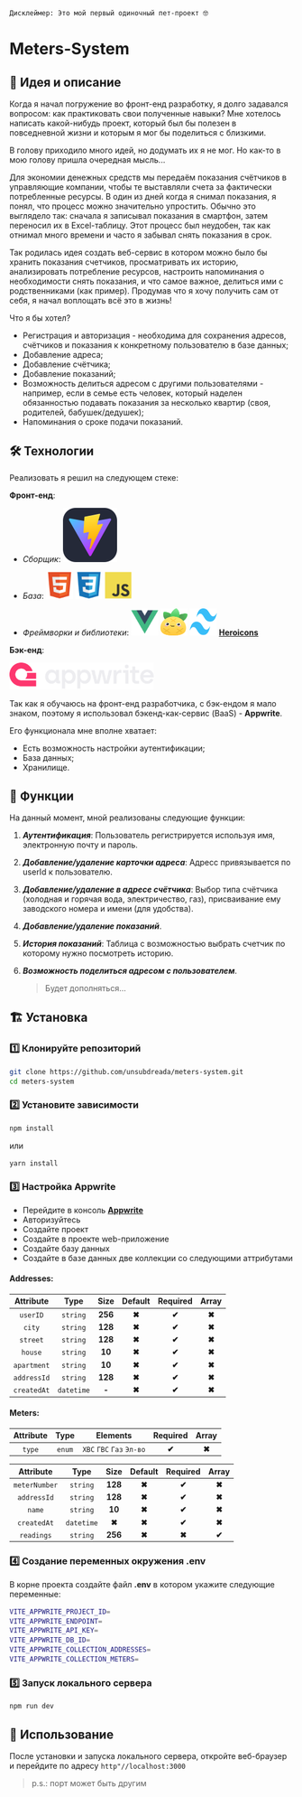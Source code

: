     Дисклеймер: Это мой первый одиночный пет-проект 🤓

# Meters-System

## 🤔 Идея и описание

Когда я начал погружение во фронт-енд разработку, я долго задавался вопросом: как практиковать свои полученные навыки? Мне хотелось написать какой-нибудь проект, который был бы полезен в повседневной жизни и которым я мог бы поделиться с близкими.

В голову приходило много идей, но додумать их я не мог. Но как-то в мою голову пришла очередная мысль...

Для экономии денежных средств мы передаём показания счётчиков в управляющие компании, чтобы те выставляли счета за фактически потребленные ресурсы. В один из дней когда я снимал показания, я понял, что процесс можно значительно упростить. Обычно это выглядело так: сначала я записывал показания в смартфон, затем переносил их в Excel-таблицу. Этот процесс был неудобен, так как отнимал много времени и часто я забывал снять показания в срок.

Так родилась идея создать веб-сервис в котором можно было бы хранить показания счетчиков, просматривать их историю, анализировать потребление ресурсов, настроить напоминания о необходимости снять показания, и что самое важное, делиться ими с родственниками (как пример). Продумав что я хочу получить сам от себя, я начал воплощать всё это в жизнь!

Что я бы хотел?

- Регистрация и авторизация - необходима для сохранения адресов, счётчиков и показания к конкретному пользователю в базе данных;
- Добавление адреса;
- Добавление счётчика;
- Добавление показаний;
- Возможность делиться адресом с другими пользователями - например, если в семье есть человек, который наделен обязанностью подавать показания за несколько квартир (своя, родителей, бабушек/дедушек);
- Напоминания о сроке подачи показаний.

## 🛠 Технологии

Реализовать я решил на следующем стеке:

**Фронт-енд**:

- _Сборщик_: ![Vite](https://github.com/unsubdreada/meters-system/raw/main/public/.github/Vite.svg)
- _База_: <img src="https://github.com/unsubdreada/meters-system/raw/main/public/.github/HTML.svg" alt="HTML" width="48" height="48"> <img src="https://github.com/unsubdreada/meters-system/raw/main/public/.github/CSS.svg" alt="CSS" width="48" height="48"> <img src="https://github.com/unsubdreada/meters-system/raw/main/public/.github/JS.svg" alt="JS" width="48" height="48">

- _Фреймворки и библиотеки_: <img src="https://github.com/unsubdreada/meters-system/raw/main/public/.github/VUEJS.svg" alt="VUEJS" width="48" height="48"> <img src="https://github.com/unsubdreada/meters-system/raw/main/public/.github/PINIA.svg" alt="PINIA" width="48" height="48"> <img src="https://github.com/unsubdreada/meters-system/raw/main/public/.github/TAILWINDCSS.svg" alt="TAILWINDCSS" width="48" height="48"> **<a href="https://heroicons.com/">Heroicons<a/>**

**Бэк-енд**:

<img src="https://github.com/unsubdreada/meters-system/raw/main/public/.github/APPWRITE.svg" alt="APPWRITE" width="256">

Так как я обучаюсь на фронт-енд разработчика, с бэк-ендом я мало знаком, поэтому я использовал бэкенд-как-сервис (BaaS) - **Appwrite**.

Его функционала мне вполне хватает:

- Есть возможность настройки аутентификации;
- База данных;
- Хранилище.

## 🤖 Функции

На данный момент, мной реализованы следующие функции:

1. **_Аутентификация_**: Пользователь регистрируется используя имя, электронную почту и пароль.
2. **_Добавление/удаление карточки адреса_**: Адресс привязывается по userId к пользователю.
3. **_Добавление/удаление в адресе счётчика_**: Выбор типа счётчика (холодная и горячая вода, электричество, газ), присваивание ему заводского номера и имени (для удобства).
4. **_Добавление/удаление показаний_**.
5. **_История показаний_**: Таблица с возможностью выбрать счетчик по которому нужно посмотреть историю.
6. **_Возможность поделиться адресом с пользователем_**.

   > Будет дополняться...

## 🏗 Установка

### 1️⃣ Клонируйте репозиторий

```bash
git clone https://github.com/unsubdreada/meters-system.git
cd meters-system
```

### 2️⃣ Установите зависимости

```bash
npm install
```

или

```bash
yarn install
```

### 3️⃣ Настройка Appwrite

- Перейдите в консоль **<a href="https://cloud.appwrite.io/">Appwrite<a/>**
- Авторизуйтесь
- Создайте проект
- Создайте в проекте web-приложение
- Создайте базу данных
- Создайте в базе данных две коллекции со следующими аттрибутами

#### Addresses:

|  Attribute  |    Type    |  Size   | Default | Required | Array  |
| :---------: | :--------: | :-----: | :-----: | :------: | :----: |
|  `userID`   |  `string`  | **256** | **✖**  |  **✔**  | **✖** |
|   `city`    |  `string`  | **128** | **✖**  |  **✔**  | **✖** |
|  `street`   |  `string`  | **128** | **✖**  |  **✔**  | **✖** |
|   `house`   |  `string`  | **10**  | **✖**  |  **✔**  | **✖** |
| `apartment` |  `string`  | **10**  | **✖**  |  **✔**  | **✖** |
| `addressId` |  `string`  | **128** | **✖**  |  **✔**  | **✖** |
| `createdAt` | `datetime` |  **-**  | **✖**  |  **✔**  | **✖** |

#### Meters:

| Attribute |  Type  |         Elements          | Required | Array  |
| :-------: | :----: | :-----------------------: | :------: | :----: |
|  `type`   | `enum` | `ХВС` `ГВС` `Газ` `Эл-во` |  **✔**  | **✖** |

|   Attribute   |    Type    |  Size   | Default | Required | Array  |
| :-----------: | :--------: | :-----: | :-----: | :------: | :----: |
| `meterNumber` |  `string`  | **128** | **✖**  |  **✔**  | **✖** |
|  `addressId`  |  `string`  | **128** | **✖**  |  **✔**  | **✖** |
|    `name`     |  `string`  | **10**  | **✖**  |  **✔**  | **✖** |
|  `createdAt`  | `datetime` | **✖**  | **✖**  |  **✔**  | **✖** |
|  `readings`   |  `string`  | **256** | **✖**  |  **✖**  | **✔** |

### 4️⃣ Создание переменных окружения .env

В корне проекта создайте файл **.env** в котором укажите следующие переменные:

```bash
VITE_APPWRITE_PROJECT_ID=
VITE_APPWRITE_ENDPOINT=
VITE_APPWRITE_API_KEY=
VITE_APPWRITE_DB_ID=
VITE_APPWRITE_COLLECTION_ADDRESSES=
VITE_APPWRITE_COLLECTION_METERS=
```

### 5️⃣ Запуск локального сервера

```bash
npm run dev
```

## 🚀 Использование

После установки и запуска локального сервера, откройте веб-браузер и перейдите по адресу `http"//localhost:3000`

> p.s.: порт может быть другим
